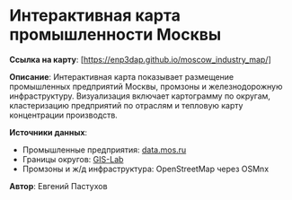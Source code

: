 # Интерактивная карта промышленности Москвы

**Ссылка на карту**: [https://enp3dap.github.io/moscow_industry_map/]

**Описание**: Интерактивная карта показывает размещение промышленных предприятий Москвы, промзоны и железнодорожную инфраструктуру. Визуализация включает картограмму по округам, кластеризацию предприятий по отраслям и тепловую карту концентрации производств.

**Источники данных**:
- Промышленные предприятия: [data.mos.ru](https://data.mos.ru/opendata/2601?isDynamic=false)
- Границы округов: [GIS-Lab](http://gis-lab.info/data/mos-adm/mo.geojson) 
- Промзоны и ж/д инфраструктура: OpenStreetMap через OSMnx

**Автор**: Евгений Пастухов